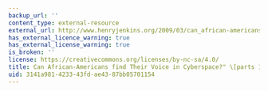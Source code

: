 ```yaml
---
backup_url: ''
content_type: external-resource
external_url: http://www.henryjenkins.org/2009/03/can_african-americans_find_the.html
has_external_licence_warning: true
has_external_license_warning: true
is_broken: ''
license: https://creativecommons.org/licenses/by-nc-sa/4.0/
title: Can African-Americans find Their Voice in Cyberspace?" \[parts 1-4\]
uid: 3141a981-4233-43fd-ae43-87bb05701154
---
```


